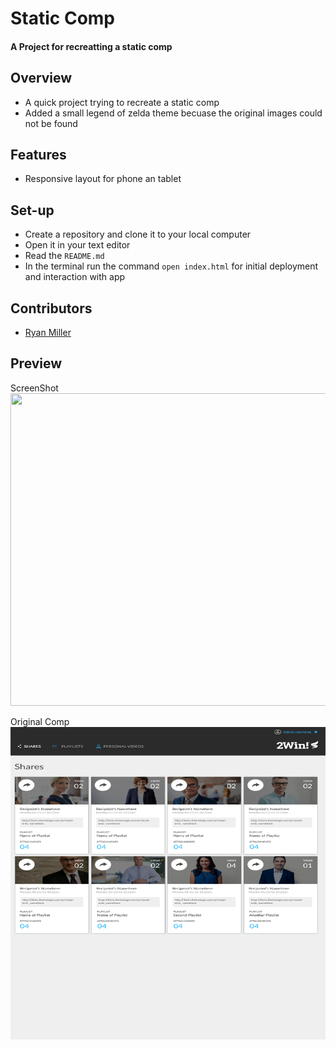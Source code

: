 # Static Comp

#### A Project for recreatting a static comp

## Overview

* A quick project trying to recreate a static comp
* Added a small legend of zelda theme becuase the original images could not be found

## Features

* Responsive layout for phone an tablet

## Set-up

* Create a repository and clone it to your local computer
* Open it in your text editor
* Read the `README.md`
* In the terminal run the command `open index.html` for initial deployment and interaction with app

## Contributors

* [Ryan Miller](https://github.com/Ryan-D-Miller)


## Preview
<p align="left">ScreenShot</br>
 <img width="1000" height="500" src="./assets/Static_Comp_ScreenShots.png">
</p>

<p align="left">Original Comp</br>
 <img width="1000" height="500" src="./assets/static-comp.jpeg">
</p>


